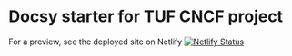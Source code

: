 # Docsy starter for TUF CNCF project

For a preview, see the deployed site on Netlify [![Netlify Status](https://api.netlify.com/api/v1/badges/1900ea96-98f9-4793-a804-ba49de79afc7/deploy-status)](https://app.netlify.com/sites/tufdocsywebsite/deploys)

